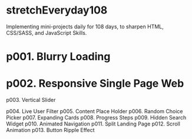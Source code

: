 # stretchEveryday108

Implementing mini-projects daily for 108 days, to sharpen HTML, CSS/SASS, and JavaScript Skills.

# p001. Blurry Loading

# p002. Responsive Single Page Web

p003. Vertical Slider

p004. Live User Filter
p005. Content Place Holder
p006. Random Choice Picker
p007. Expanding Cards
p008. Progress Steps
p009. Hidden Search Widget
p010. Animated Navigation
p011. Split Landing Page
p012. Scroll Animation
p013. Button Ripple Effect
